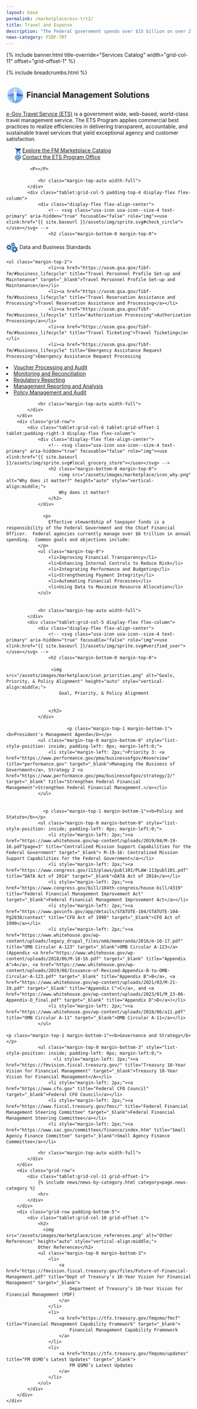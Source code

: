 ```yaml
---
layout: base
permalink: /marketplace/ess-trt2/
title: Travel and Expense
description: "The Federal government spends over $15 billion on over 2.5 million travel transactions / year. This streamlined service continually applies commercial best practices to realize travel efficiencies and deliver a transparent, accountable, and sustainable service that yields exceptional employee experience."
news-category: FIBF-TRT 
---
```



{% include banner.html title-override="Services Catalog" width="grid-col-11" offset="grid-offset-1" %}

<div class="grid-container">
    <div class="grid-row grid-gap">
            <div class="tablet:grid-col-10 tablet:grid-offset-1 padding-top-1">
            {% include breadcrumbs.html %}
            </div>
    </div>
</div>

<section class="pm" id="financial-management">
    <div class="grid-container">
        <div class="grid-row">
            <div class="tablet:grid-col-6 tablet:grid-offset-1 padding-top-4 tablet:padding-right-3 display-flex flex-column">
                <h2 class="margin-bottom-0 margin-top-0">
                   <img src="/assets/images/fibf/icons/icon.travel.webp" alt="Travel and Expense Icon" width="50px" height="auto" style="vertical-align:middle;"> Financial Management Solutions
                </h2>
                <p>
                   <A HREF="https://www.gsa.gov/travel/travel-and-lodging-services/egov-travel-services-ets">e-Gov Travel Service (ETS)</A> is a government wide, web-based, world-class travel management service. The ETS Program applies commercial best practices to realize efficiencies in delivering transparent, accountable, and sustainable travel services that yield exceptional agency and customer satisfaction.
                </p>
                <ul class="margin-top-0 margin-bottom-3">
                     <img src="/assets/images/marketplace/icon_cart_16.png" alt="Learn more about ETS" height="auto" style="vertical-align:middle;">&nbsp;<a href="https://tfx.treasury.gov/fmqsmo/marketplace-catalog" title="FM Marketplace Catalog" target="_blank">Explore the FM Marketplace Catalog</a><BR>
                   <img src="/assets/images/marketplace/icon_email_16.png" alt="Contact the ETS Program Office" height="auto" style="vertical-align:middle;">&nbsp;<a href="https://www.gsa.gov/travel/travel-and-lodging-services/egov-travel-services-ets/contact-egov-travel" title="Contact the ETS Program Office" target="_blank">Contact the ETS Program Office</a><BR>
                </ul>


 <style>
    /* Basic styling */
    video {
      width: 600px; /* Set video width */
      height: auto; /* Height will auto adjust to the aspect ratio */
    }

    /* Hide native controls by default */
    video::-internal-media-controls {
      display: none;
    }

    video::-webkit-media-controls {
      display: none;
    }

    /* Show custom controls only when hovering over the video */
    .custom-controls {
      display: none;
      position: absolute;
      bottom: 10px;
      width: 100%;
      text-align: center;
    }

    .video-container:hover .custom-controls {
      display: block; /* Show controls on hover */
    }

    .video-container {
      position: relative; /* So we can position controls over the video */
    }

    /* Style the control buttons */
    .custom-controls button {
      margin: 5px;
      padding: 5px 10px;
      background-color: #333;
      color: #fff;
      border: none;
      cursor: pointer;
    }

     /* Progress bar styling */
    .progress-bar {
      flex-grow: 1;
      height: 5px;
      background-color: #555;
      margin: 0 10px;
      position: relative;
    }

    .progress {
      height: 100%;
      background-color: #f00;
      width: 0%;
    }


    

    
  </style>








             <P></P>
              
                <hr class="margin-top-auto width-full">
            </div>
            <div class="tablet:grid-col-5 padding-top-4 display-flex flex-column">
                <div class="display-flex flex-align-center">
                    <!-- <svg class="usa-icon usa-icon--size-4 text-primary" aria-hidden="true" focusable="false" role="img"><use xlink:href="{{ site.baseurl }}/assets/img/sprite.svg#check_circle"></use></svg> -->
                    <h2 class="margin-bottom-0 margin-top-0">

  <img src="/assets/images/marketplace/icon_standards.png" alt="Data and Business Standards" height="auto" style="vertical-align:middle;">
                        Data and Business Standards                 
                    </h2>
                </div>


    <ul class="margin-top-2">
                    <li><a href="https://ussm.gsa.gov/fibf-fm/#business_lifecycle" title="Travel Personnel Profile Set-up and Maintenance" target="_blank">Travel Personnel Profile Set-up and Maintenance</a></li>
                    <li><a href="https://ussm.gsa.gov/fibf-fm/#business_lifecycle" title="Travel Reservation Assistance and Processing">Travel Reservation Assistance and Processing</a></li>
                    <li><a href="https://ussm.gsa.gov/fibf-fm/#business_lifecycle" title="Authorization Processing">Authorization Processing</a></li>
                    <li><a href="https://ussm.gsa.gov/fibf-fm/#business_lifecycle" title="Travel Ticketing">Travel Ticketing</a></li>
                    <li><a href="https://ussm.gsa.gov/fibf-fm/#business_lifecycle" title="Emergency Assistance Request Processing">Emergency Assistance Request Processing
</a></li>
                    <li><a href="https://ussm.gsa.gov/fibf-fm/#business_lifecycle" title="Voucher Processing and Audit">Voucher Processing and Audit</a></li>
                    <li><a href="https://ussm.gsa.gov/fibf-fm/#business_lifecycle" title="Monitoring and Reconciliation">Monitoring and Reconciliation</a></li>
                    <li><a href="https://ussm.gsa.gov/fibf-fm/#business_lifecycle" title="Regulatory Reporting">Regulatory Reporting</a></li>
                    <li><a href="https://ussm.gsa.gov/fibf-fm/#business_lifecycle" title="Management Reporting and Analysis" target="_blank">Management Reporting and Analysis</a></li>
                    <li><a href="https://ussm.gsa.gov/fibf-fm/#business_lifecycle" title="Policy Management and Audit">Policy Management and Audit</a></li>

</ul>

     
                <hr class="margin-top-auto width-full">
            </div>
        </div>
        <div class="grid-row">
            <div class="tablet:grid-col-6 tablet:grid-offset-1 tablet:padding-right-3 display-flex flex-column">
                <div class="display-flex flex-align-center">
                    <!-- <svg class="usa-icon usa-icon--size-4 text-primary" aria-hidden="true" focusable="false" role="img"><use xlink:href="{{ site.baseurl }}/assets/img/sprite.svg#local_grocery_store"></use></svg> -->
                    <h2 class="margin-bottom-0 margin-top-0">
                        <img src="/assets/images/marketplace/icon_why.png" alt="Why does it matter?" height="auto" style="vertical-align:middle;">
                        Why does it matter?
                    </h2>
                </div>
             
                  <p>
                    Effective stewardship of taxpayer funds is a responsibility of the Federal Government and the Chief Financial Officer.  Federal agencies currently manage over $6 trillion in annual spending.  Common goals and objectives include:
                </p>
                <ul class="margin-top-0">
                    <li>Improving Financial Transparency</li>
                    <li>Enhancing Internal Controls to Reduce Risk</li>
                    <li>Integrating Performance and Budgeting</li>
                    <li>Strengthening Payment Integrity</li>
                    <li>Automating Financial Processes</li>
                    <li>Using Data to Maximize Resource Allocation</li>
                </ul>
                

                <hr class="margin-top-auto width-full">
            </div>
            <div class="tablet:grid-col-5 display-flex flex-column">
                <div class="display-flex flex-align-center">
                    <!-- <svg class="usa-icon usa-icon--size-4 text-primary" aria-hidden="true" focusable="false" role="img"><use xlink:href="{{ site.baseurl }}/assets/img/sprite.svg#verified_user"></use></svg> -->
                    <h2 class="margin-bottom-0 margin-top-0">
                    
                     <img src="/assets/images/marketplace/icon_priorities.png" alt="Goals, Priority, & Policy Alignment" height="auto" style="vertical-align:middle;">
                        Goal, Priority, & Policy Alignment
                    
                
                    </h2>
                </div>
            
                           <p class="margin-top-1 margin-bottom-1"><b>President's Management Agenda</b></p>
                <ul class="margin-top-0 margin-bottom-0" style="list-style-position: inside; padding-left: 0px; margin-left:0;">
                    <li style="margin-left: 2px;">Priority 3: <a href="https://www.performance.gov/pma/businessofgov/#overview" title="performance.gov" target="_blank">Managing the Business of Government</a>, Strategy 2 <a href="https://www.performance.gov/pma/businessofgov/strategy/2/" target="_blank" title="Strengthen Federal Financial Management">Strengthen Federal Financial Management.</a></li>
                </ul>

                
                  <p class="margin-top-1 margin-bottom-1"><b>Policy and Statute</b></p>
                <ul class="margin-top-0 margin-bottom-0" style="list-style-position: inside; padding-left: 0px; margin-left:0;">
                    <li style="margin-left: 2px;"><a href="https://www.whitehouse.gov/wp-content/uploads/2019/04/M-19-16.pdf?page=3" title="Centralized Mission Support Capabilities for the Federal Government" target="_blank"> M-19-16: Centralized Mission Support Capabilities for the Federal Government</a></li>
                    <li style="margin-left: 2px;"><a href="https://www.congress.gov/113/plaws/publ101/PLAW-113publ101.pdf" title="DATA Act of 2014" target="_blank">DATA Act of 2014</a></li>
                    <li style="margin-left: 2px;"><a href="https://www.congress.gov/bill/104th-congress/house-bill/4319" title="Federal Financial Management Improvement Act" target="_blank">Federal Financial Management Improvement Act</a></li>
                    <li style="margin-left: 2px;"><a href="https://www.govinfo.gov/app/details/STATUTE-104/STATUTE-104-Pg2838/context" title="CFO Act of 1990" target="_blank">CFO Act of 1990</a></li>
                    <li style="margin-left: 2px;"><a href="https://www.whitehouse.gov/wp-content/uploads/legacy_drupal_files/omb/memoranda/2016/m-16-17.pdf" title="OMB Circular A-123" target="_blank">OMB Circular A-123</a> (Appendix <a href="https://www.whitehouse.gov/wp-content/uploads/2018/06/M-18-16.pdf" target="_blank" title="Appendix A">A</a>, <a href="https://www.whitehouse.gov/wp-content/uploads/2019/08/Issuance-of-Revised-Appendix-B-to-OMB-Circular-A-123.pdf" target="_blank" title="Appendix B">B</a>, <a href="https://www.whitehouse.gov/wp-content/uploads/2021/03/M-21-19.pdf" target="_blank" title="Appendix C">C</a>, and <a href="https://www.whitehouse.gov/wp-content/uploads/2023/01/M_23-06-Appendix-D_final.pdf" target="_blank" title="Appendix D">D</a>)</li>
                    <li style="margin-left: 2px;"><a href="https://www.whitehouse.gov/wp-content/uploads/2018/06/a11.pdf" title="OMB Circular A-11" target="_blank">OMB Circular A-11</a></li>
                </ul>

    <p class="margin-top-1 margin-bottom-1"><b>Governance and Strategy</b></p>
                <ul class="margin-top-0 margin-bottom-3" style="list-style-position: inside; padding-left: 0px; margin-left:0;">
                      <li style="margin-left: 2px;"><a href="https://fmvision.fiscal.treasury.gov/" title="Treasury 10-Year Vision for Financial Management" target="_blank">Treasury 10-Year Vision for Financial Management</A></li>
                    <li style="margin-left: 2px;"><a href="https://www.cfo.gov" title="Federal CFO Council" target="_blank">Federal CFO Council</a></li>
                    <li style="margin-left: 2px;"><a href="https://www.fiscal.treasury.gov/fmsc/" title="Federal Financial Management Steering Committee" target="_blank">Federal Financial Management Steering Committee</a></li>
                    <li style="margin-left: 2px;"><a href="https://www.sac.gov/committees/finance/index.htm" title="Small Agency Finance Committee" target="_blank">Small Agency Finance Commmittee</a></li>

</ul>
                
            
            
                <hr class="margin-top-auto width-full">
            </div>
        </div>
        <div class="grid-row">
            <div class="tablet:grid-col-11 grid-offset-1">
                {% include news/news-by-category.html category=page.news-category %}
                <hr>
            </div>
        </div>
        <div class="grid-row padding-bottom-5">
            <div class="tablet:grid-col-10 grid-offset-1">
                <h2>
                  <img src="/assets/images/marketplace/icon_references.png" alt="Other References" height="auto" style="vertical-align:middle;">
                Other References</h2>
                <ul class="margin-top-0 margin-bottom-3">
                    <li>
                        <a href="https://fmvision.fiscal.treasury.gov/files/Future-of-Financial-Management.pdf" title="Dept of Treasury’s 10-Year Vision for Financial Management" target="_blank">
                            Department of Treasury’s 10-Year Vision for Financial Management (PDF)
                        </a>
                    </li>
                    <li>
                        <a href="https://tfx.treasury.gov/fmqsmo/fmcf" title="Financial Management Capability Framework" target="_blank">
                            Financial Management Capability Framework
                        </a>
                    </li>
                    <li>
                        <a href="https://tfx.treasury.gov/fmqsmo/updates" title="FM QSMO’s Latest Updates" target="_blank">
                            FM QSMO’s Latest Updates
                        </a>
                    </li>
                </ul>
            </div>
        </div>
    </div>
</section>

